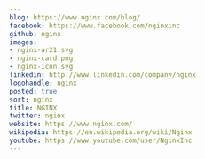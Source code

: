 ```yaml
---
blog: https://www.nginx.com/blog/
facebook: https://www.facebook.com/nginxinc
github: nginx
images:
- nginx-ar21.svg
- nginx-card.png
- nginx-icon.svg
linkedin: http://www.linkedin.com/company/nginx
logohandle: nginx
posted: true
sort: nginx
title: NGINX
twitter: nginx
website: https://www.nginx.com/
wikipedia: https://en.wikipedia.org/wiki/Nginx
youtube: https://www.youtube.com/user/NginxInc
---
```

